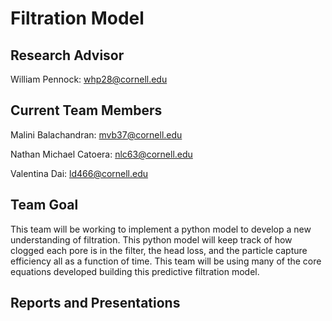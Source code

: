 # Filtration Model

## Research Advisor

William Pennock: whp28@cornell.edu

## Current Team Members
Malini Balachandran: mvb37@cornell.edu

Nathan Michael Catoera: nlc63@cornell.edu

Valentina Dai: ld466@cornell.edu

## Team Goal
This team will be working to implement a python model to develop a new understanding of filtration. This python model will keep track of how clogged each pore is in the filter, the head loss, and the particle capture efficiency all as a function of time. This team will be using many of the core equations developed building this predictive filtration model.

## Reports and Presentations
